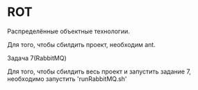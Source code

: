 ROT
===

Распределённые объектные технологии.

Для того, чтобы сбилдить проект, необходим ant.


Задача 7(RabbitMQ)

Для того, чтобы сбилдить весь проект и запустить задание 7, необходимо запустить 'runRabbitMQ.sh'
